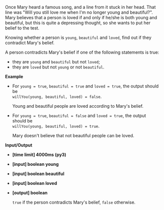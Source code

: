 <div class="markdown"><p>Once Mary heard a famous song, and a line from it stuck in her head. That line was "Will you still love me when I'm no longer young and beautiful?". Mary believes that a person is loved if and only if he/she is both young and beautiful, but this is quite a depressing thought, so she wants to put her belief to the test.</p>
<p>Knowing whether a person is <code>young</code>, <code>beautiful</code> and <code>loved</code>, find out if they contradict Mary's belief.</p>
<p>A person contradicts Mary's belief if one of the following statements is true:</p>
<ul>
<li>they are <code>young</code> and <code>beautiful</code> but not <code>loved</code>;</li>
<li>they are <code>loved</code> but not <code>young</code> or not <code>beautiful</code>.</li>
</ul>
<p><strong>Example</strong></p>
<ul>
<li>
<p>For <code>young = true</code>, <code>beautiful = true</code> and <code>loved = true</code>, the output should be<br>
<code>willYou(young, beautiful, loved) = false</code>.</p>
<p>Young and beautiful people are loved according to Mary's belief.</p>
</li>
<li>
<p>For <code>young = true</code>, <code>beautiful = false</code> and <code>loved = true</code>, the output should be<br>
<code>willYou(young, beautiful, loved) = true</code>.</p>
<p>Mary doesn't believe that not beautiful people can be loved.</p>
</li>
</ul>
<p><strong>Input/Output</strong></p>
<ul>
<li><strong>[time limit] 4000ms (py3)</strong></li>
</ul>
<ul>
<li><strong>[input] boolean young</strong></li>
</ul>
<ul>
<li><strong>[input] boolean beautiful</strong></li>
</ul>
<ul>
<li><strong>[input] boolean loved</strong></li>
</ul>
<ul>
<li>
<p><strong>[output] boolean</strong></p>
<p><code>true</code> if the person contradicts Mary's belief, <code>false</code> otherwise.</p>
</li>
</ul>
</div>
